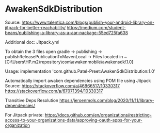 # AwakenSdkDistribution

Source: 
https://www.talentica.com/blogs/publish-your-android-library-on-jitpack-for-better-reachability/
https://medium.com/student-beans/publishing-a-library-as-a-aar-package-55ed725fa638

Additional doc: Jitpack.yml

To obtain the 3 files open gradle -> publishing -> publishReleasePublicationToMavenLocal -> Files located in ~ [C:\Users\HP\.m2\repository\com\awakenmobile\awakensdk\1.0]

Usage: 
    implementation 'com.github.Patel-Preet:AwakenSdkDistribution:1.0'

Automatically import awaken dependencies using POM file using Jitpack
Source:
https://stackoverflow.com/a/46866517/10330317
https://stackoverflow.com/a/67071394/10330317

Transitive Deps Resolution
https://jeroenmols.com/blog/2020/11/11/library-dependencies/

For Jitpack private: https://docs.github.com/en/organizations/restricting-access-to-your-organizations-data/approving-oauth-apps-for-your-organization
